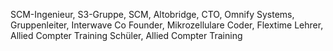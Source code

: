 SCM-Ingenieur, S3-Gruppe,
SCM, Altobridge,
CTO, Omnify Systems,
Gruppenleiter, Interwave
Co Founder,  Mikrozellulare
Coder, Flextime
Lehrer, Allied Compter Training
Schüler, Allied Compter Training

